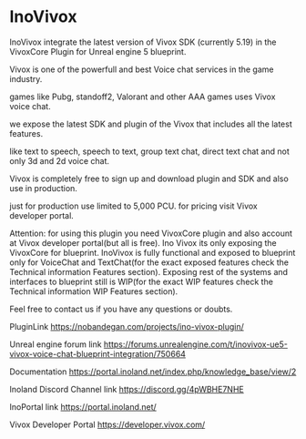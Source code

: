 # InoVivox
InoVivox integrate the latest version of Vivox SDK (currently 5.19) in the VivoxCore Plugin for Unreal engine 5 blueprint.

Vivox is one of the powerfull and best Voice chat services in the game industry.

games like Pubg, standoff2, Valorant and other AAA games uses Vivox voice chat.

we expose the latest SDK and plugin of the Vivox that includes all the latest features.

like text to speech, speech to text, group text chat, direct text chat and not only 3d and 2d voice chat.

Vivox is completely free to sign up and download plugin and SDK and also use in production.

just for production use limited to 5,000 PCU. for pricing visit Vivox developer portal.


Attention: for using this plugin you need VivoxCore plugin and also account at Vivox developer portal(but all is free). Ino Vivox its only exposing the VivoxCore for blueprint. InoVivox is fully functional and exposed to blueprint only for VoiceChat and TextChat(for the exact exposed features check the Technical information Features section). Exposing rest of the systems and interfaces to blueprint still is WIP(for the exact WIP features check the Technical information WIP Features section).

Feel free to contact us if you have any questions or doubts.

PluginLink
https://nobandegan.com/projects/ino-vivox-plugin/

Unreal engine forum link
https://forums.unrealengine.com/t/inovivox-ue5-vivox-voice-chat-blueprint-integration/750664

Documentation
https://portal.inoland.net/index.php/knowledge_base/view/2

Inoland Discord Channel link
https://discord.gg/4pWBHE7NHE

InoPortal link
https://portal.inoland.net/

Vivox Developer Portal
https://developer.vivox.com/
